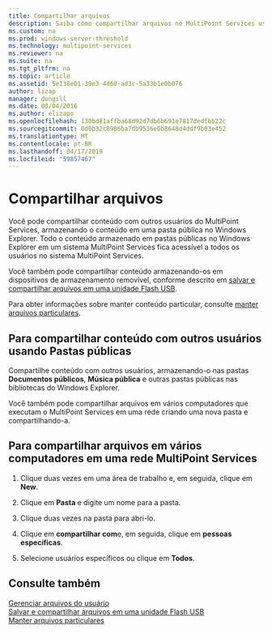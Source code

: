 ```yaml
---
title: Compartilhar arquivos
description: Saiba como compartilhar arquivos no MultiPoint Services usando pastas compartilhadas e a rede
ms.custom: na
ms.prod: windows-server-threshold
ms.technology: multipoint-services
ms.reviewer: na
ms.suite: na
ms.tgt_pltfrm: na
ms.topic: article
ms.assetid: 5e138e01-39e3-4d60-ad3c-5a33b1e0b076
author: lizap
manager: dongill
ms.date: 08/04/2016
ms.author: elizapo
ms.openlocfilehash: 130bd81affba68d92d7db6b691e7817dedfbb22c
ms.sourcegitcommit: 0d0b32c8986ba7db9536e0b8648d4ddf9b03e452
ms.translationtype: MT
ms.contentlocale: pt-BR
ms.lasthandoff: 04/17/2019
ms.locfileid: "59857467"
---
```

# <a name="share-files"></a>Compartilhar arquivos
Você pode compartilhar conteúdo com outros usuários do MultiPoint Services, armazenando o conteúdo em uma pasta pública no Windows Explorer. Todo o conteúdo armazenado em pastas públicas no Windows Explorer em um sistema MultiPoint Services fica acessível a todos os usuários no sistema MultiPoint Services.  
  
Você também pode compartilhar conteúdo armazenando-os em dispositivos de armazenamento removível, conforme descrito em [salvar e compartilhar arquivos em uma unidade Flash USB](Save-and-Share-Files-on-a-USB-Flash-Drive.md).  
  
Para obter informações sobre manter conteúdo particular, consulte [manter arquivos particulares](Keep-Files-Private.md).  
  
## <a name="to-share-content-with-other-users-by-using-public-folders"></a>Para compartilhar conteúdo com outros usuários usando Pastas públicas  
  
Compartilhe conteúdo com outros usuários, armazenando-o nas pastas **Documentos públicos**, **Música pública** e outras pastas públicas nas bibliotecas do Windows Explorer. 
  
Você também pode compartilhar arquivos em vários computadores que executam o MultiPoint Services em uma rede criando uma nova pasta e compartilhando-a.  
  
## <a name="to-share-files-across-multiple-computers-in-a-multipoint-services-network"></a>Para compartilhar arquivos em vários computadores em uma rede MultiPoint Services  
  
1.  Clique duas vezes em uma área de trabalho e, em seguida, clique em **New**.  
  
2.  Clique em **Pasta** e digite um nome para a pasta.  
  
3.  Clique duas vezes na pasta para abri-lo.  
  
4.  Clique em **compartilhar com**e, em seguida, clique em **pessoas específicas**.  
  
5.  Selecione usuários específicos ou clique em **Todos**.  
  
## <a name="see-also"></a>Consulte também  
[Gerenciar arquivos do usuário](Manage-User-Files.md)  
[Salvar e compartilhar arquivos em uma unidade Flash USB](Save-and-Share-Files-on-a-USB-Flash-Drive.md)  
[Manter arquivos particulares](Keep-Files-Private.md) 